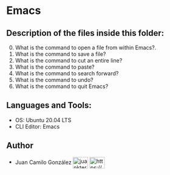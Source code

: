 # Emacs

## Description of the files inside this folder:

0. What is the command to open a file from within Emacs?.
1. What is the command to save a file?
2. What is the command to cut an entire line?
3. What is the command to paste?
4. What is the command to search forward?
5. What is the command to undo?
6. What is the command to quit Emacs?


## Languages and Tools:

- OS: Ubuntu 20.04 LTS
- CLI Editor: Emacs


## Author

- Juan Camilo González <a href="https://twitter.com/juankter" target="blank"><img align="center" src="https://raw.githubusercontent.com/rahuldkjain/github-profile-readme-generator/master/src/images/icons/Social/twitter.svg" alt="juankter" height="30" width="40" /></a>
<a href="https://bit.ly/2MBNR0t" target="blank"><img align="center" src="https://raw.githubusercontent.com/rahuldkjain/github-profile-readme-generator/master/src/images/icons/Social/linked-in-alt.svg" alt="https://bit.ly/2mbnr0t" height="30" width="40" /></a>
